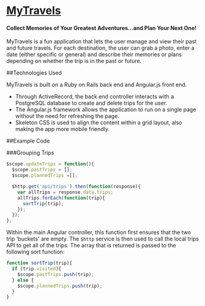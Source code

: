 # [MyTravels](https://sleepy-dawn-11128.herokuapp.com/)

#### Collect Memories of Your Greatest Adventures...and Plan Your Next One!

MyTravels is a fun application that lets the user manage and view their past and future travels.  For each destination, the user can grab a photo, enter a date (either specific or general) and describe their memories or plans depending on whether the trip is in the past or future.  

##Technologies Used

MyTravels is built on a Ruby on Rails back end and Angular.js front end.  
- Through ActiveRecord, the back end controller interacts with a PostgreSQL database to create and delete trips for the user.  
- The Angular.js framework allows the application to run on a single page without the need for refreshing the page.
- Skeleton CSS is used to align the content within a grid layout, also making the app more mobile friendly.   

##Example Code

###Grouping Trips

```JavaScript
$scope.updateTrips = function(){
  $scope.pastTrips = [];
  $scope.plannedTrips =[];

  $http.get('api/trips').then(function(response){
    var allTrips = response.data.trips;
    allTrips.forEach(function(trip){
      sortTrip(trip);
    });
  });
};
```
Within the main Angular controller, this function first ensures that the two trip 'buckets' are empty.  The `$http` service is then used to call the local trips API to get all of the trips.  The array that is returned is passed to the following sort function:

```JavaScript
function sortTrip(trip){
  if (trip.visited){
    $scope.pastTrips.push(trip);
  } else {
    $scope.plannedTrips.push(trip);
  }
}
```
